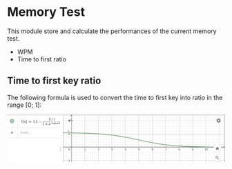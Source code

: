 
# Memory Test 

This module store and calculate the performances of the current memory test. 
* WPM
* Time to first ratio

## Time to first key ratio

The following formula is used to convert the time to first key into ratio in the range [0; 1]:

![Time to first key ratio formula](time-to-first-key-ratio.png)
